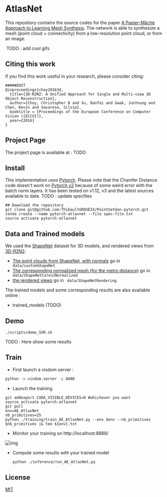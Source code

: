 # AtlasNet

This repository contains the source codes for the paper [A Papier-Mâché Approach to Learning Mesh Synthesis](http://imagine.enpc.fr/~groueixt/atlasnet/). The network is able to synthesize a mesh (point cloud + connectivity) from a low-resolution point cloud, or from an image.

​	TODO : add cool gifs

## Citing this work

If you find this work useful in your research, please consider citing:

```
#####EDIT
@inproceedings{choy20163d,
  title={3D-R2N2: A Unified Approach for Single and Multi-view 3D Object Reconstruction},
  author={Choy, Christopher B and Xu, Danfei and Gwak, JunYoung and Chen, Kevin and Savarese, Silvio},
  booktitle = {Proceedings of the European Conference on Computer Vision ({ECCV})},
  year={2016}
}

```

## Project Page

The project page is available at : TODO

## Install

This implementation uses [Pytorch](http://pytorch.org/). Please note that the Chamfer Distance code doesn't work on [Pytorch v2](http://pytorch.org/) because of some weird error with the batch norm layers. It has been tested on v1.12, v3 and the latest sources available to date. TODO : update specfiles

```shell
## Download the repository
git clone git@github.com:ThibaultGROUEIX/PointSetGen-pytorch.git
conda create --name pytorch-atlasnet --file spec-file.txt
source activate pytorch-atlasnet
```

## Data and Trained models

We used the [ShapeNet](https://www.shapenet.org/) dataset for 3D models, and rendered views from [3D-R2N2](https://github.com/chrischoy/3D-R2N2):

* [The point clouds from ShapeNet, with normals](https://mega.nz/#!9LhW2CxT!A9d45cri4q8q10HfukUV_cy7J1lbWTFQtw7DKJlZKKAhttps://mega.nz/#!9LhW2CxT!A9d45cri4q8q10HfukUV_cy7J1lbWTFQtw7DKJlZKKA) go in ``` data/customShapeNet```
* [The corresponding normalized mesh (for the metro distance)](https://mega.nz/#!leAFEK5T!SDrcll-caO4p8ws7zDNKPpjNNWEMcf9AQ-rmR79t_OA) go in ``` data/ShapeNetCorev2Normalized```
* [the rendered views](https://mega.nz/#!4TgzCYTB!ACfHTD9VpUSUYYwI75k-GrSdqMH19jK0-CwBg1wKH08) go in ``` data/ShapeNetRendering```

The trained models and some corresponding results are also available online :

* trained_models (TODO)

## Demo

```shell
./scripts/demo_SVR.sh
```

 TODO : Here show some results



## Train

* First launch a visdom server :

```bash
python -m visdom.server -p 8888
```

* Launch the training

```shell
git addexport CUDA_VISIBLE_DEVICES=0 #whichever you want
source activate pytorch-atlasnet
git pull
env=AE_AtlasNet
nb_primitives=25
python ./training/train_AE_AtlasNet.py --env $env --nb_primitives $nb_primitives |& tee ${env}.txt
```

* Monitor your training on http://localhost:8888/

![img](file:///home/thibault/Pictures/visdom.png?lastModify=1515667390)


* Compute some results with your trained model

  ```bash
  python ./inference/run_AE_AtlasNet.py
  ```

## License

[MIT](https://github.com/ThibaultGROUEIX/AtlasNet/blob/master/license_MIT)
